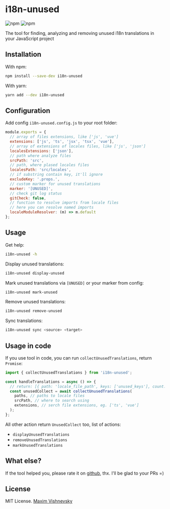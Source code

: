 # i18n-unused

![npm](https://img.shields.io/npm/v/i18n-unused?color=red&label=version)
![npm](https://img.shields.io/npm/dw/i18n-unused?color=green)

The tool for finding, analyzing and removing unused i18n translations in your JavaScript project

## Installation

With npm:
```bash
npm install --save-dev i18n-unused
```

With yarn:
```bash
yarn add --dev i18n-unused
```

## Configuration

Add config `i18n-unused.config.js` to your root folder:

```javascript
module.exports = {
  // array of files extensions, like ['js', 'vue']
  extensions: ['js', 'ts', 'jsx', 'tsx', 'vue'],
  // array of extensions of locales files, like ['js', 'json']
  localesExtensions: ['json'],
  // path where analyze files
  srcPath: 'src',
  // path, where plased locales files
  localesPath: 'src/locales',
  // if substring contain key, it'll ignore
  excludeKey: '.props.',
  // custom marker for unused translations
  marker: '[UNUSED]',
  // check git log status
  gitCheck: false,
  // function to resolve imports from locale files
  // here you can resolve named imports
  localeModuleResolver: (m) => m.default
};
```

## Usage

Get help:
```bash
i18n-unused -h
```

Display unused translations:
```bash
i18n-unused display-unused
```

Mark unused translations via `[UNUSED]` or your marker from config:
```bash
i18n-unused mark-unused
```

Remove unused translations:
```bash
i18n-unused remove-unused
```

Sync translations:
```bash
i18n-unused sync <source> <target>
```

## Usage in code

If you use tool in code, you can run `collectUnusedTranslations`, return `Promise`:

```javascript
import { collectUnusedTranslations } from 'i18n-unused';

const handleTranslations = async () => {
  // return: [{ path: 'locale_file_path', keys: ['unused_keys'], count: 0 }]
  const unusedCollect = await collectUnusedTranslations(
    paths, // paths to locale files
    srcPath, // where to search using
    extensions, // serch file extensions, eg. ['ts', 'vue']
  );
};
```

All other action return `UnusedCollect` too, list of actions:
  - `displayUnusedTranslations`
  - `removeUnusedTranslations`
  - `markUnusedTranslations`

## What else?

If the tool helped you, please rate it on [github](https://github.com/mxmvshnvsk/i18n-unused), thx. I'll be glad to your PRs =)

## License

MIT License. [Maxim Vishnevsky](https://github.com/mxmvshnvsk)
